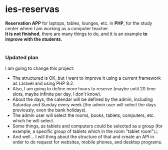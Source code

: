 # ies-reservas
**Reservation APP** for laptops, tables, lounges, etc. in **PHP**, for the study center where I am working as a computer teacher. <br>
**It is not finished**, there are many things to do, and it is an example **to improve with the students**.
<br><br>
### **Updated plan**
I am going to change this project:
- The structured is OK, but I want to improve it using a current framework as Laravel and using PHP 8.2.
- Also, I am going to define more hours to reserve (maybe until 20 time slots, maybe infinite per day, I don't know).
- About the days, the calendar will be defined by the admin, including Saturday and Sunday every week (the admin user will select the days previously, even the bank holidays).
- The admin user will select the rooms, books, tablets, computers, etc. which he will select.
- Some things, as tablets and computers could be selected as a group (for example, a specific group of tablets which in the room "tablet room").¡
- And well... I will thing about the structure of that and create an API in order to do request for websites, mobile phones, and desktop programs.
